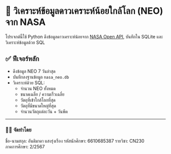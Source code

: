 # 🔭 วิเคราะห์ข้อมูลดาวเคราะห์น้อยใกล้โลก (NEO) จาก NASA

โปรเจกต์นี้ใช้ Python ดึงข้อมูลดาวเคราะห์น้อยจาก [NASA Open API](https://api.nasa.gov/), บันทึกใน SQLite และวิเคราะห์ข้อมูลด้วย SQL 

## ✅ ฟีเจอร์หลัก
- ดึงข้อมูล NEO 7 วันล่าสุด
- บันทึกลงฐานข้อมูล `nasa_neo.db`
- วิเคราะห์ด้วย SQL:
  - จำนวน NEO ทั้งหมด
  - ขนาดเฉลี่ย / ความเร็วเฉลี่ย
  - วัตถุที่เข้าใกล้โลกที่สุด
  - วัตถุที่มีขนาดใหญ่ที่สุด
  - จำนวนวัตถุแต่ละวัน + วันพีค


---

### 👨‍💻 จัดทำโดย
ชื่อ-นามสกุล: อันติมาดา แสงรุ่งเรือง 
รหัสนักศึกษา: 6610685387
รายวิชา: CN230  
ภาคการศึกษา: 2/2567
